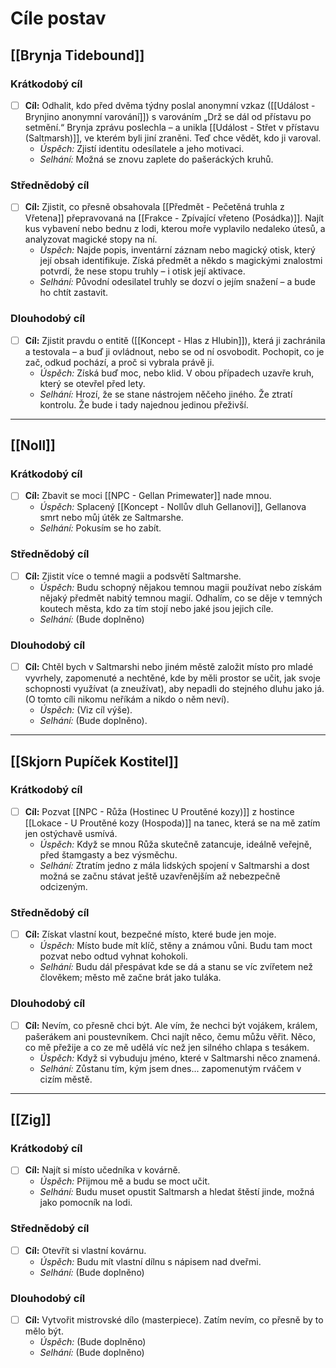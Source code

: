# Cíle postav

## [[Brynja Tidebound]]

### Krátkodobý cíl
- [ ] **Cíl:** Odhalit, kdo před dvěma týdny poslal anonymní vzkaz ([[Událost - Brynjino anonymní varování]]) s varováním „Drž se dál od přístavu po setmění.“ Brynja zprávu poslechla – a unikla [[Událost - Střet v přístavu (Saltmarsh)]], ve kterém byli jiní zraněni. Teď chce vědět, kdo ji varoval.
    - *Úspěch:* Zjistí identitu odesílatele a jeho motivaci.
    - *Selhání:* Možná se znovu zaplete do pašeráckých kruhů.

### Střednědobý cíl
- [ ] **Cíl:** Zjistit, co přesně obsahovala [[Předmět - Pečetěná truhla z Vřetena]] přepravovaná na [[Frakce - Zpívající vřeteno (Posádka)]]. Najít kus vybavení nebo bednu z lodi, kterou moře vyplavilo nedaleko útesů, a analyzovat magické stopy na ní.
    - *Úspěch:* Najde popis, inventární záznam nebo magický otisk, který její obsah identifikuje. Získá předmět a někdo s magickými znalostmi potvrdí, že nese stopu truhly – i otisk její aktivace.
    - *Selhání:* Původní odesilatel truhly se dozví o jejím snažení – a bude ho chtít zastavit.

### Dlouhodobý cíl
- [ ] **Cíl:** Zjistit pravdu o entitě ([[Koncept - Hlas z Hlubin]]), která ji zachránila a testovala – a buď ji ovládnout, nebo se od ní osvobodit. Pochopit, co je zač, odkud pochází, a proč si vybrala právě ji.
    - *Úspěch:* Získá buď moc, nebo klid. V obou případech uzavře kruh, který se otevřel před lety.
    - *Selhání:* Hrozí, že se stane nástrojem něčeho jiného. Že ztratí kontrolu. Že bude i tady najednou jedinou přeživší.

---

## [[Noll]]

### Krátkodobý cíl
- [ ] **Cíl:** Zbavit se moci [[NPC - Gellan Primewater]] nade mnou.
    - *Úspěch:* Splacený [[Koncept - Nollův dluh Gellanovi]], Gellanova smrt nebo můj útěk ze Saltmarshe.
    - *Selhání:* Pokusím se ho zabít.

### Střednědobý cíl
- [ ] **Cíl:** Zjistit více o temné magii a podsvětí Saltmarshe.
    - *Úspěch:* Budu schopný nějakou temnou magii používat nebo získám nějaký předmět nabitý temnou magií. Odhalím, co se děje v temných koutech města, kdo za tím stojí nebo jaké jsou jejich cíle.
    - *Selhání:* (Bude doplněno)

### Dlouhodobý cíl
- [ ] **Cíl:** Chtěl bych v Saltmarshi nebo jiném městě založit místo pro mladé vyvrhely, zapomenuté a nechtěné, kde by měli prostor se učit, jak svoje schopnosti využívat (a zneužívat), aby nepadli do stejného dluhu jako já. (O tomto cíli nikomu neříkám a nikdo o něm neví).
    - *Úspěch:* (Viz cíl výše).
    - *Selhání:* (Bude doplněno).

---

## [[Skjorn Pupíček Kostitel]]

### Krátkodobý cíl
- [ ] **Cíl:** Pozvat [[NPC - Růža (Hostinec U Proutěné kozy)]] z hostince [[Lokace - U Proutěné kozy (Hospoda)]] na tanec, která se na mě zatím jen ostýchavě usmívá.
    - *Úspěch:* Když se mnou Růža skutečně zatancuje, ideálně veřejně, před štamgasty a bez výsměchu.
    - *Selhání:* Ztratím jedno z mála lidských spojení v Saltmarshi a dost možná se začnu stávat ještě uzavřenějším až nebezpečně odcizeným.

### Střednědobý cíl
- [ ] **Cíl:** Získat vlastní kout, bezpečné místo, které bude jen moje.
    - *Úspěch:* Místo bude mít klíč, stěny a známou vůni. Budu tam moct pozvat nebo odtud vyhnat kohokoli.
    - *Selhání:* Budu dál přespávat kde se dá a stanu se víc zvířetem než člověkem; město mě začne brát jako tuláka.

### Dlouhodobý cíl
- [ ] **Cíl:** Nevím, co přesně chci být. Ale vím, že nechci být vojákem, králem, pašerákem ani poustevníkem. Chci najít něco, čemu můžu věřit. Něco, co mě přežije a co ze mě udělá víc než jen silného chlapa s tesákem.
    - *Úspěch:* Když si vybuduju jméno, které v Saltmarshi něco znamená.
    - *Selhání:* Zůstanu tím, kým jsem dnes... zapomenutým rváčem v cizím městě.

---

## [[Zig]]

### Krátkodobý cíl
- [ ] **Cíl:** Najít si místo učedníka v kovárně.
    - *Úspěch:* Přijmou mě a budu se moct učit.
    - *Selhání:* Budu muset opustit Saltmarsh a hledat štěstí jinde, možná jako pomocník na lodi.

### Střednědobý cíl
- [ ] **Cíl:** Otevřít si vlastní kovárnu.
    - *Úspěch:* Budu mít vlastní dílnu s nápisem nad dveřmi.
    - *Selhání:* (Bude doplněno)

### Dlouhodobý cíl
- [ ] **Cíl:** Vytvořit mistrovské dílo (masterpiece). Zatím nevím, co přesně by to mělo být.
    - *Úspěch:* (Bude doplněno)
    - *Selhání:* (Bude doplněno)